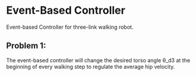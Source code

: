 # Event-Based Controller
Event-based Controller for three-link walking robot.

Problem 1:
---
The event-based controller will change the desired torso angle θ_d3 at the beginning of every walking step to regulate the average hip velocity.